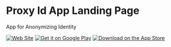 # Proxy Id App Landing Page

App for Anonymizing Identity


[![Web Site](https://img.shields.io/badge/web-site-red.svg)](https://www.pid.yagnyam.in)
[![Get it on Google Play](https://img.shields.io/badge/android-app-green.svg)](https://play.google.com/store/apps/details?id=in.yagnyam.pid)
[![Download on the App Store](https://img.shields.io/badge/ios-app-blue.svg)](https://apps.apple.com/us/app/programmable-money/id1471332801)


